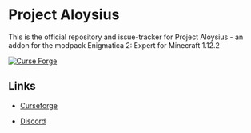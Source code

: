 <h1>Project Aloysius</h1>

This is the official repository and issue-tracker for Project Aloysius - an addon for the modpack Enigmatica 2: Expert for Minecraft 1.12.2

[![Curse Forge](http://cf.way2muchnoise.eu/758273.svg)](https://minecraft.curseforge.com/projects/projectaloysius)

<h2>Links</h2>

* [Curseforge](https://www.curseforge.com/minecraft/modpacks/projectaloysius)

* [Discord](https://discord.gg/PH9t7EPrDW)
